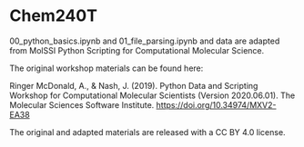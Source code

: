 # Chem240T

00_python_basics.ipynb and 01_file_parsing.ipynb and data are adapted from MolSSI Python Scripting for Computational Molecular Science.

The original workshop materials can be found here: 

Ringer McDonald, A., & Nash, J. (2019). Python Data and Scripting Workshop for Computational Molecular Scientists (Version 2020.06.01). The Molecular Sciences Software Institute. https://doi.org/10.34974/MXV2-EA38

The original and adapted materials are released with a CC BY 4.0 license.
